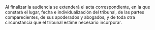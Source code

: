 Al finalizar la audiencia se extenderá el acta correspondiente, en la que constará el lugar, fecha e individualización del tribunal, de las partes comparecientes, de sus apoderados y abogados, y de toda otra circunstancia que el tribunal estime necesario incorporar.